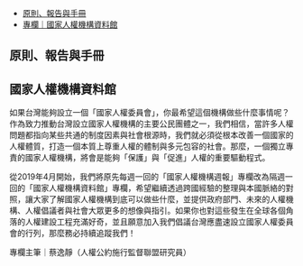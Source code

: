 - [原則、報告與手冊](index.html)
- [專欄｜國家人權機構資料館](../../index.html@p=5344.html)

## 原則、報告與手冊


## 國家人權機構資料館

如果台灣能夠設立一個「國家人權委員會」，你最希望這個機構做些什麼事情呢？作為致力推動台灣設立國家人權機構的主要公民團體之一，我們相信，當許多人權問題都指向某些共通的制度因素與社會根源時，我們就必須從根本改善一個國家的人權體質，打造一個本質上尊重人權的體制與多元包容的社會。那麼，一個獨立專責的國家人權機構，將會是能夠「保護」與「促進」人權的重要驅動程式。

從2019年4月開始，我們將原先每週一回的「國家人權機構週報」專欄改為隔週一回的「國家人權機構資料館」專欄，希望繼續透過跨國經驗的整理與本國脈絡的對照，讓大家了解國家人權機構到底可以做些什麼，並提供政府部門、未來的人權機構、人權倡議者與社會大眾更多的想像與指引。如果你也對這些發生在全球各個角落的人權建設工程充滿好奇，並且願意加入我們倡議台灣應盡速設立國家人權委員會的行列，那麼務必持續追蹤我們！

專欄主筆｜蔡逸靜（人權公約施行監督聯盟研究員）
